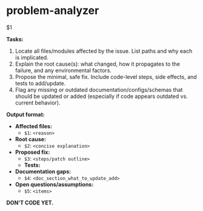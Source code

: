<!-- Placeholder mapping:
$1 = Affected files
$2 = Root cause
$3 = Proposed fix
$4 = Tests
$5 = Documentation gaps
$6 = Open questions/assumptions -->

# problem-analyzer

<problem>
$1
</problem>

**Tasks:**
1. Locate all files/modules affected by the issue. List paths and why each is implicated.
2. Explain the root cause(s): what changed, how it propagates to the failure, and any environmental factors.
3. Propose the minimal, safe fix. Include code-level steps, side effects, and tests to add/update.
4. Flag any missing or outdated documentation/configs/schemas that should be updated or added (especially if code appears outdated vs. current behavior).

**Output format:**
- **Affected files:**
  - `$1`: `<reason>`
- **Root cause:**
  - `$2`: `<concise explanation>`
- **Proposed fix:**
  - `$3`: `<steps/patch outline>`
  - **Tests:**
- **Documentation gaps:**
  - `$4`: `<doc_section_what_to_update_add>`
- **Open questions/assumptions:**
  - `$5`: `<items>`

**DON'T CODE YET.**
